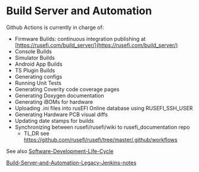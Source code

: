 # Build Server and Automation

Github Actions is currently in charge of:

* Firmware Builds: continuous integration publishing at [https://rusefi.com/build_server/](https://rusefi.com/build_server/)
* Console Builds
* Simulator Builds
* Android App Builds
* TS Plugin Builds
* Generating configs
* Running Unit Tests
* Generating Coverity code coverage pages
* Generating Doxygen documentation
* Generating iBOMs for hardware
* Uploading .ini files into rusEFI Online database using RUSEFI_SSH_USER
* Generating Hardware PCB visual diffs
* Updating date stamps for builds
* Synchronizing between rusefi/rusefi/wiki to rusefi_documentation repo
  * TL,DR see https://github.com/rusefi/rusefi/tree/master/.github/workflows

See also [Software-Development-Life-Cycle](Process-Software-Development-Life-Cycle-SDLC)

[Build-Server-and-Automation-Legacy-Jenkins-notes](Build-Server-and-Automation-Legacy-Jenkins-notes)

